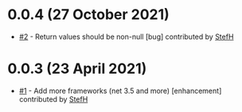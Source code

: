 # 0.0.4 (27 October 2021)
- [#2](https://github.com/StefH/Stef.Validation/pull/2) - Return values should be non-null [bug] contributed by [StefH](https://github.com/StefH)

# 0.0.3 (23 April 2021)
- [#1](https://github.com/StefH/Stef.Validation/pull/1) - Add more frameworks (net 3.5 and more) [enhancement] contributed by [StefH](https://github.com/StefH)

